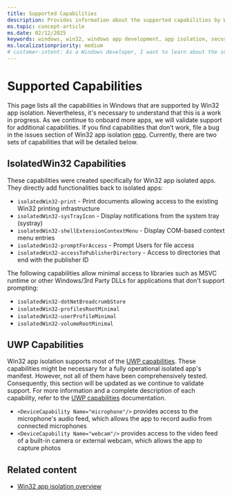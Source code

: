 ```yaml
---
title: Supported Capabilities
description: Provides information about the supported capabilities by Win32 app isolation.
ms.topic: concept-article
ms.date: 02/12/2025
keywords: windows, win32, windows app development, app isolation, security, sandbox, capabilities
ms.localizationpriority: medium
# customer-intent: As a Windows developer, I want to learn about the supported capabilities for Win32 app isolation apps.
---
```


# Supported Capabilities

This page lists all the capabilities in Windows that are supported by Win32 app isolation. Nevertheless, it's necessary to understand that this is a work in progress. As we continue to onboard more apps, we will validate support for additional capabilities. If you find capabilities that don’t work, file a bug in the issues section of Win32 app isolation [repo](https://github.com/microsoft/win32-app-isolation/issues). Currently, there are two sets of capabilities that will be detailed below.

## IsolatedWin32 Capabilities

These capabilities were created specifically for Win32 app isolated apps. They directly add functionalities back to isolated apps:

- `isolatedWin32-print` - Print documents allowing access to the existing Win32 printing infrastructure
- `isolatedWin32-sysTrayIcon` - Display notifications from the system tray (systray)
- `isolatedWin32-shellExtensionContextMenu` - Display COM-based context menu entries
- `isolatedWin32-promptForAccess` - Prompt Users for file access
- `isolatedWin32-accessToPublisherDirectory` - Access to directories that end with the publisher ID

The following capabilities allow minimal access to libraries such as MSVC runtime or other Windows/3rd Party DLLs for applications that don't support prompting:

- `isolatedWin32-dotNetBreadcrumbStore`
- `isolatedWin32-profilesRootMinimal`
- `isolatedWin32-userProfileMinimal`
- `isolatedWin32-volumeRootMinimal`

## UWP Capabilities

Win32 app isolation supports most of the [UWP capabilities](/windows/uwp/packaging/app-capability-declarations). These capabilities might be necessary for a fully operational isolated app's manifest. However, not all of them have been comprehensively tested. Consequently, this section will be updated as we continue to validate support. For more information and a complete description of each capability, refer to the [UWP capabilities](/windows/uwp/packaging/app-capability-declarations) documentation.

- `<DeviceCapability Name="microphone"/>` provides access to the microphone's audio feed, which allows the app to record audio from connected microphones
- `<DeviceCapability Name="webcam"/>` provides access to the video feed of a built-in camera or external webcam, which allows the app to capture photos

## Related content

- [Win32 app isolation overview](app-isolation-overview.md)
